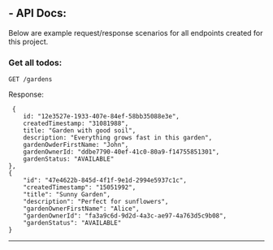 ## - API Docs:
Below are example request/response scenarios for all endpoints created for this project.

### Get all todos:

```GET /gardens```

Response:

```
 {
    id: "12e3527e-1933-407e-84ef-58bb35088e3e",
    createdTimestamp: "31081988",
    title: "Garden with good soil",
    description: "Everything grows fast in this garden", 
    gardenOwderFirstName: "John",
    gardenOwnerId: "ddbe7790-40ef-41c0-80a9-f14755851301",
    gardenStatus: "AVAILABLE"
},
{
    "id": "47e4622b-845d-4f1f-9e1d-2994e5937c1c",
    "createdTimestamp": "15051992",
    "title": "Sunny Garden",
    "description": "Perfect for sunflowers",
    "gardenOwnerFirstName": "Alice",
    "gardenOwnerId": "fa3a9c6d-9d2d-4a3c-ae97-4a763d5c9b08",
    "gardenStatus": "AVAILABLE"
}

```

--------------